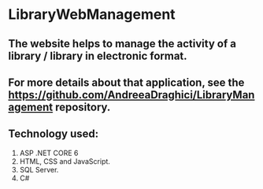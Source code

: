 # LibraryWebManagement

The website helps to manage the activity of a library / library in electronic format.
------------

## For more details about that application, see the https://github.com/AndreeaDraghici/LibraryManagement repository.

Technology used:
---
1.  ASP .NET CORE 6
2.  HTML, CSS and JavaScript.
3.  SQL Server.
4.  C# 
